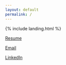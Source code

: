 ```yaml
---
layout: default
permalink: /
---
```


{% include landing.html %}

<p class="text-center"> 
<a class="btn btn-outline-primary" href="https://drive.google.com/file/d/1Evs2ENMtWu_iX8D06GiMQGCvFnQHs7Yb/view?usp=sharing" target="_blank" role="button">Resume</a> 
  
<a class="btn btn-outline-primary" href="mailto:theresathimai@gmail.com" target="_blank" role="button">Email</a> 

<a class="btn btn-outline-primary" href="http://linkedin.com/in/theresamai/" target="_blank" role="button">LinkedIn</a> 

</p>
